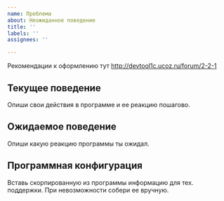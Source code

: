 ```yaml
---
name: Проблема
about: Неожиданное поведение
title: ''
labels: ''
assignees: ''

---
```


Рекомендации к оформлению тут http://devtool1c.ucoz.ru/forum/2-2-1

## Текущее поведение

Опиши свои действия в программе и ее реакцию пошагово.

## Ожидаемое поведение

Опиши какую реакцию программы ты ожидал.

## Программная конфигурация

Вставь скорпированную из программы информацию для тех. поддержки. При невозможности собери ее вручную.
